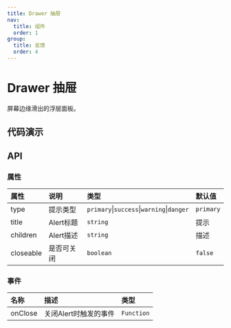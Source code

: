 ```yaml
---
title: Drawer 抽屉
nav:
  title: 组件
  order: 1
group:
  title: 反馈
  order: 4
---
```


# Drawer 抽屉

屏幕边缘滑出的浮层面板。

## 代码演示

<code src="./demo/basic.tsx"></code>

## API

### 属性

| 属性 | 说明 | 类型 | 默认值 |
| :-- | :-- | :-- | :-- |
| type | 提示类型 | `primary`\|`success`\|`warning`\|`danger`|`primary`|
| title | Alert标题 | `string` | 提示 |
| children | Alert描述 | `string` | 描述 |
| closeable | 是否可关闭 | `boolean` | `false` |

### 事件

| 名称 | 描述 | 类型 |
| :-- | :-- | :-- |
| onClose | 关闭Alert时触发的事件 | `Function` | (event:MouseEvent) => void |
